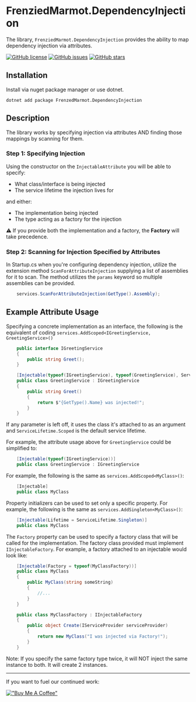 ﻿# FrenziedMarmot.DependencyInjection

The library, `FrenziedMarmot.DependencyInjection` provides the ability to map dependency injection via attributes.

[![GitHub license](https://img.shields.io/github/license/FrenziedMarmot/DependencyInjection)](https://github.com/FrenziedMarmot/DependencyInjection/blob/main/LICENSE)
[![GitHub issues](https://img.shields.io/github/issues/FrenziedMarmot/DependencyInjection)](https://github.com/FrenziedMarmot/DependencyInjection/issues)
[![GitHub stars](https://img.shields.io/github/stars/FrenziedMarmot/DependencyInjection)](https://github.com/FrenziedMarmot/DependencyInjection/stargazers)

## Installation

Install via nuget package manager or use dotnet.

`dotnet add package FrenzedMarmot.DependencyInjection`

## Description

The library works by specifying injection via attributes AND finding those mappings by scanning for them.

### Step 1: Specifying Injection

Using the constructor on the `InjectableAttribute` you will be able to specify:

- What class/interface is being injected
- The service lifetime the injection lives for

and either:

- The implementation being injected
- The type acting as a factory for the injection

:warning: If you provide both the implementation and a factory, the **Factory** will take precedence. 

### Step 2: Scanning for Injection Specified by Attributes

In Startup.cs when you're configuring dependency injection, utilize the extension method `ScanForAttributeInjection` supplying a list of assemblies for it to scan. The method utilizes the `params` keyword so multiple assemblies can be provided.

```cs
    services.ScanForAttributeInjection(GetType().Assembly);
```

## Example Attribute Usage

Specifying a concrete implementation as an interface, the following is the equivalent of coding `services.AddScoped<IGreetingService, GreetingService>()`

```cs
    public interface IGreetingService
    {
        public string Greet();
    }

    [Injectable(typeof(IGreetingService), typeof(GreetingService), ServiceLifetime.Scoped)]
    public class GreetingService : IGreetingService
    {
        public string Greet()
        {
            return $"{GetType().Name} was injected!";
        }
    }
```

If any parameter is left off, it uses the class it's attached to as an argument and `ServiceLifetime.Scoped` is the default service lifetime.

For example, the attribute usage above for `GreetingService` could be simplified to:

```cs
    [Injectable(typeof(IGreetingService))]
    public class GreetingService : IGreetingService
```

For example, the following is the same as `services.AddScoped<MyClass>()`:

```cs
    [Injectable]
    public class MyClass
```

Property initializers can be used to set only a specific property. For example, the following is the same as `services.AddSingleton<MyClass>()`:

```cs
    [Injectable(Lifetime = ServiceLifetime.Singleton)]
    public class MyClass
```

The `Factory` property can be used to specify a factory class that will be called for the implementation. The factory class provided must implement `IInjectableFactory`. For example, a factory attached to an injectable would look like:


```cs
    [Injectable(Factory = typeof(MyClassFactory))]
    public class MyClass
    {
        public MyClass(string someString)
        {
            //...
        }
    }

    public class MyClassFactory : IInjectableFactory
    {
        public object Create(IServiceProvider serviceProvider)
        {
            return new MyClass("I was injected via Factory!");
        }
    }
```

Note: If you specify the same factory type twice, it will NOT inject the same instance to both. It will create 2 instances.

---
If you want to fuel our continued work:

[!["Buy Me A Coffee"](https://www.buymeacoffee.com/assets/img/custom_images/orange_img.png)](https://www.buymeacoffee.com/frenziedmarmot)
